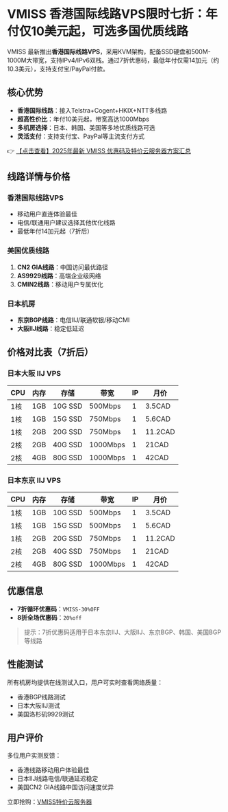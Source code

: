 # VMISS 香港国际线路VPS限时七折：年付仅10美元起，可选多国优质线路

VMISS 最新推出**香港国际线路VPS**，采用KVM架构，配备SSD硬盘和500M-1000M大带宽，支持IPv4/IPv6双栈。通过7折优惠码，最低年付仅需14加元（约10.3美元），支持支付宝/PayPal付款。

## 核心优势
- **香港国际线路**：接入Telstra+Cogent+HKIX+NTT多线路
- **超高性价比**：年付10美元起，带宽高达1000Mbps
- **多机房选择**：日本、韩国、美国等多地优质线路可选
- **灵活支付**：支持支付宝、PayPal等主流支付方式

👉 [【点击查看】2025年最新 VMISS 优惠码及特价云服务器方案汇总](https://bit.ly/Vmiss)

## 线路详情与价格

### 香港国际线路VPS
- 移动用户直连体验最佳
- 电信/联通用户建议选择其他优化线路
- 最低年付14加元起（7折后）

### 美国优质线路
1. **CN2 GIA线路**：中国访问最优路径
2. **AS9929线路**：高端企业级网络
3. **CMIN2线路**：移动用户专属优化

### 日本机房
- **东京BGP线路**：电信IIJ/联通软银/移动CMI
- **大阪IIJ线路**：稳定低延迟

## 价格对比表（7折后）

### 日本大阪 IIJ VPS

| CPU | 内存 | 存储 | 带宽 | IP | 月价 |
|-----|------|------|------|----|------|
| 1核 | 1GB | 10G SSD | 500Mbps | 1 | 3.5CAD |
| 1核 | 1GB | 15G SSD | 750Mbps | 1 | 5.6CAD |
| 1核 | 2GB | 20G SSD | 750Mbps | 1 | 11.2CAD |
| 2核 | 2GB | 40G SSD | 1000Mbps | 1 | 21CAD |
| 2核 | 4GB | 80G SSD | 1000Mbps | 1 | 42CAD |

### 日本东京 IIJ VPS

| CPU | 内存 | 存储 | 带宽 | IP | 月价 |
|-----|------|------|------|----|------|
| 1核 | 1GB | 10G SSD | 500Mbps | 1 | 3.5CAD |
| 1核 | 1GB | 15G SSD | 500Mbps | 1 | 5.6CAD |
| 1核 | 2GB | 20G SSD | 750Mbps | 1 | 11.2CAD |
| 2核 | 2GB | 40G SSD | 750Mbps | 1 | 21CAD |
| 2核 | 4GB | 80G SSD | 1000Mbps | 1 | 42CAD |

## 优惠信息
- **7折循环优惠码**：`VMISS-30%OFF`
- **8折全场优惠码**：`20%off`

> 提示：7折优惠码适用于日本东京IIJ、大阪IIJ、东京BGP、韩国、美国BGP等线路

## 性能测试
所有机房均提供在线测试入口，用户可实时查看网络质量：
- 香港BGP线路测试
- 日本大阪IIJ测试
- 美国洛杉矶9929测试

## 用户评价
多位用户实测反馈：
- 香港线路移动用户体验最佳
- 日本IIJ线路电信/联通延迟稳定
- 美国CN2 GIA线路中国访问速度优异

立即抢购：[VMISS特价云服务器](https://bit.ly/Vmiss)